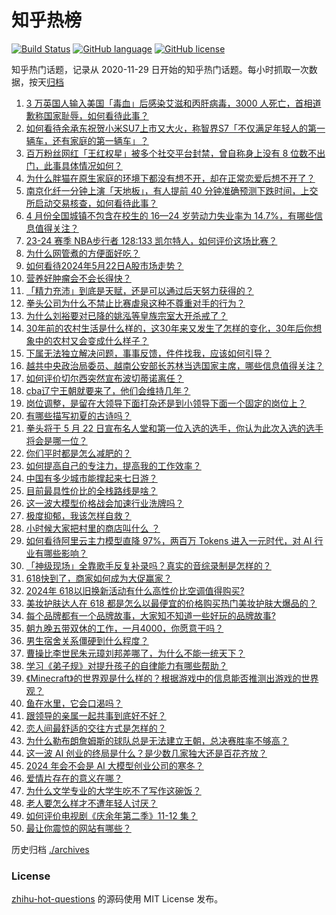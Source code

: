 # 知乎热榜
[![Build Status](https://github.com/ToWeLong/zhihu-hot-questions/workflows/CI/badge.svg)](https://github.com/ToWeLong/zhihu-hot-questions/actions)
[![GitHub language](https://img.shields.io/badge/language-golang-orange.svg)](https://golang.org/)
[![GitHub license](https://img.shields.io/github/license/ToWeLong/zhihu-hot-questions)](https://github.com/ToWeLong/zhihu-hot-questions/blob/main/LICENSE)

知乎热门话题，记录从 2020-11-29 日开始的知乎热门话题。每小时抓取一次数据，按天[归档](./archives)

<!-- BEGIN -->

1. [3 万英国人输入美国「毒血」后感染艾滋和丙肝病毒，3000 人死亡，首相道歉称国家耻辱，如何看待此事？](https://www.zhihu.com/question/656713985)
1. [如何看待余承东祝贺小米SU7上市又大火，称智界S7「不仅满足年轻人的第一辆车，还有家庭的第一辆车」？](https://www.zhihu.com/question/656688949)
1. [百万粉丝网红「王红权星」被多个社交平台封禁，曾自称身上没有 8 位数不出门，此事具体情况如何？](https://www.zhihu.com/question/656784157)
1. [为什么胖猫在原生家庭的环境下都没有想不开，却在正常恋爱后想不开了？](https://www.zhihu.com/question/656634762)
1. [南京化纤一分钟上演「天地板」，有人提前 40 分钟准确预测下跌时间，上交所启动交易核查，如何看待此事？](https://www.zhihu.com/question/656700373)
1. [4 月份全国城镇不包含在校生的 16—24 岁劳动力失业率为 14.7%，有哪些信息值得关注？](https://www.zhihu.com/question/656702230)
1. [23-24 赛季 NBA步行者 128:133 凯尔特人，如何评价这场比赛？](https://www.zhihu.com/question/656780006)
1. [为什么网管煮的方便面好吃？](https://www.zhihu.com/question/655107031)
1. [如何看待2024年5月22日A股市场走势？](https://www.zhihu.com/question/656705179)
1. [营养好肿瘤会不会长得快？](https://www.zhihu.com/question/656684700)
1. [「精力充沛」到底是天赋，还是可以通过后天努力获得的？](https://www.zhihu.com/question/656494621)
1. [拳头公司为什么不禁止比赛虐泉这种不尊重对手的行为？](https://www.zhihu.com/question/656641763)
1. [为什么刘裕要对已降的姚泓等皇族宗室大开杀戒了？](https://www.zhihu.com/question/656446626)
1. [30年前的农村生活是什么样的，这30年来又发生了怎样的变化，30年后你想象中的农村又会变成什么样子？](https://www.zhihu.com/question/654079206)
1. [下属无法独立解决问题，事事反馈，件件找我，应该如何引导？](https://www.zhihu.com/question/656581107)
1. [越共中央政治局委员、越南公安部长苏林当选国家主席，哪些信息值得关注？](https://www.zhihu.com/question/656789847)
1. [如何评价切尔西突然宣布波切蒂诺离任？](https://www.zhihu.com/question/656782557)
1. [cba辽宁王朝就要来了，他们会维持几年？](https://www.zhihu.com/question/656718903)
1. [岗位调整，是留在大领导下面打杂还是到小领导下面一个固定的岗位上？](https://www.zhihu.com/question/656054659)
1. [有哪些描写初夏的古诗吗？](https://www.zhihu.com/question/654313635)
1. [拳头将于 5 月 22 日宣布名人堂和第一位入选的选手，你认为此次入选的选手将会是哪一位？](https://www.zhihu.com/question/656574053)
1. [你们平时都是怎么减肥的？](https://www.zhihu.com/question/656078166)
1. [如何提高自己的专注力，提高我的工作效率？](https://www.zhihu.com/question/655819087)
1. [中国有多少城市能撑起来七日游？](https://www.zhihu.com/question/652919609)
1. [目前最具性价比的全栈路线是啥？](https://www.zhihu.com/question/594662421)
1. [这一波大模型价格战会加速行业洗牌吗？](https://www.zhihu.com/question/656593151)
1. [极度抑郁，我该怎样自救？](https://www.zhihu.com/question/652598028)
1. [小时候大家把村里的商店叫什么 ？](https://www.zhihu.com/question/653311283)
1. [如何看待阿里云主力模型直降 97%，两百万 Tokens 进入一元时代，对 AI 行业有哪些影响？](https://www.zhihu.com/question/656741003)
1. [「神级现场」全靠歌手反复补录吗？真实的音综录制是怎样的？](https://www.zhihu.com/question/656284850)
1. [618快到了，商家如何成为大促赢家？](https://www.zhihu.com/question/656740639)
1. [2024年 618以旧换新活动有什么高性价比空调值得购买?](https://www.zhihu.com/question/656076001)
1. [美妆护肤达人在 618 都是怎么以最便宜的价格购买热门美妆护肤大爆品的？](https://www.zhihu.com/question/656591659)
1. [每个品牌都有一个品牌故事，大家知不知道一些好玩的品牌故事?](https://www.zhihu.com/question/21257214)
1. [朝九晚五带双休的工作，一月4000，你愿意干吗？](https://www.zhihu.com/question/656489119)
1. [男生宿舍关系僵硬到什么程度？](https://www.zhihu.com/question/294784481)
1. [曹操比李世民朱元璋刘邦差哪了，为什么不能一统天下？](https://www.zhihu.com/question/654604705)
1. [学习《弟子规》对提升孩子的自律能力有哪些帮助？](https://www.zhihu.com/question/637852668)
1. [《Minecraft》的世界观是什么样的？根据游戏中的信息能否推测出游戏的世界观？](https://www.zhihu.com/question/416592774)
1. [鱼在水里，它会口渴吗？](https://www.zhihu.com/question/655951908)
1. [跟领导的亲属一起共事到底好不好？](https://www.zhihu.com/question/656542498)
1. [恋人间最舒适的交往方式是怎样的？](https://www.zhihu.com/question/651763235)
1. [为什么勒布朗詹姆斯的球队总是无法建立王朝，总决赛胜率不够高？](https://www.zhihu.com/question/296112971)
1. [这一波 AI 创业的终局是什么？是少数几家独大还是百花齐放？](https://www.zhihu.com/question/655559317)
1. [2024 年会不会是 AI 大模型创业公司的寒冬？](https://www.zhihu.com/question/655559400)
1. [爱情片存在的意义在哪？](https://www.zhihu.com/question/380315325)
1. [为什么文学专业的大学生吃不了写作这碗饭？](https://www.zhihu.com/question/650684038)
1. [老人要怎么样才不遭年轻人讨厌？](https://www.zhihu.com/question/501529602)
1. [如何评价电视剧《庆余年第二季》11-12 集？](https://www.zhihu.com/question/656711600)
1. [最让你震惊的网站有哪些？](https://www.zhihu.com/question/20030360)

<!-- END -->

历史归档 [./archives](./archives)


### License
[zhihu-hot-questions](https://github.com/towelong/zhihu-hot-questions) 的源码使用 MIT License 发布。